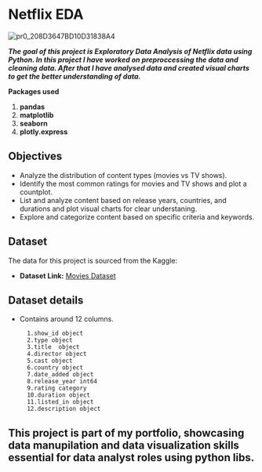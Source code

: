 # Netflix EDA

![pr0_208D3647BD10D31838A4](https://github.com/user-attachments/assets/9430b841-3db0-4b8e-a5ab-e445c0e5339a)

***The goal of this project is Exploratory Data Analysis of Netflix data using Python. In this project I have worked on preproccessing the data and cleaning data. After that I have analysed data and created visual charts to get the better understanding of data.***

**Packages used**
1. **pandas**
2. **matplotlib**
3. **seaborn**
4. **plotly.express**

## Objectives

- Analyze the distribution of content types (movies vs TV shows).
- Identify the most common ratings for movies and TV shows and plot a countplot.
- List and analyze content based on release years, countries, and durations and plot visual charts for clear understaning.
- Explore and categorize content based on specific criteria and keywords.

## Dataset

The data for this project is sourced from the Kaggle:

- **Dataset Link:** [Movies Dataset](https://www.kaggle.com/datasets/shivamb/netflix-shows?resource=download)

## Dataset details 

- Contains around 12 columns.
  ```
    1.show_id object  
    2.type object  
    3.title  object  
    4.director object  
    5.cast object  
    6.country object  
    7.date_added object  
    8.release_year int64   
    9.rating category
    10.duration object    
    11.listed_in object  
    12.description object  
  ```

## This project is part of my portfolio, showcasing data manupilation and data visualization skills essential for data analyst roles using python libs.
